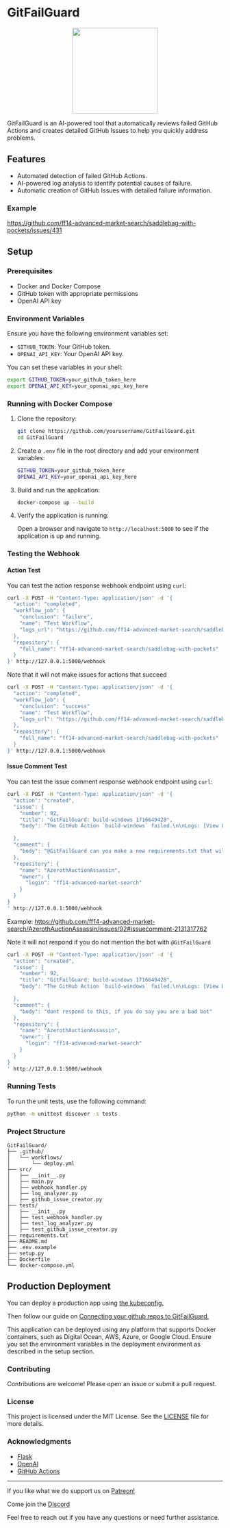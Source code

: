 # GitFailGuard

<p align="center">
  <img src="https://github.com/cohenaj194/GitFailGuard/assets/17516896/ab1733a6-dff9-46aa-a909-2ac27f18ad0d" width="200">
</p>

<!-- ![GitFailGuard](https://github.com/cohenaj194/GitFailGuard/assets/17516896/ab1733a6-dff9-46aa-a909-2ac27f18ad0d) -->

GitFailGuard is an AI-powered tool that automatically reviews failed GitHub Actions and creates detailed GitHub Issues to help you quickly address problems.

## Features

- Automated detection of failed GitHub Actions.
- AI-powered log analysis to identify potential causes of failure.
- Automatic creation of GitHub Issues with detailed failure information.

### Example

https://github.com/ff14-advanced-market-search/saddlebag-with-pockets/issues/431

## Setup

### Prerequisites

- Docker and Docker Compose
- GitHub token with appropriate permissions
- OpenAI API key

### Environment Variables

Ensure you have the following environment variables set:

- `GITHUB_TOKEN`: Your GitHub token.
- `OPENAI_API_KEY`: Your OpenAI API key.

You can set these variables in your shell:

```bash
export GITHUB_TOKEN=your_github_token_here
export OPENAI_API_KEY=your_openai_api_key_here
```

### Running with Docker Compose

1. Clone the repository:

    ```bash
    git clone https://github.com/yourusername/GitFailGuard.git
    cd GitFailGuard
    ```

2. Create a `.env` file in the root directory and add your environment variables:

    ```bash
    GITHUB_TOKEN=your_github_token_here
    OPENAI_API_KEY=your_openai_api_key_here
    ```

3. Build and run the application:

    ```bash
    docker-compose up --build
    ```

4. Verify the application is running:

    Open a browser and navigate to `http://localhost:5000` to see if the application is up and running.

### Testing the Webhook

#### Action Test

You can test the action response webhook endpoint using `curl`:

```bash
curl -X POST -H "Content-Type: application/json" -d '{
  "action": "completed",
  "workflow_job": {
    "conclusion": "failure",
    "name": "Test Workflow",
    "logs_url": "https://github.com/ff14-advanced-market-search/saddlebag-with-pockets/actions/runs/9182309032/job/25250914650"
  },
  "repository": {
    "full_name": "ff14-advanced-market-search/saddlebag-with-pockets"
  }
}' http://127.0.0.1:5000/webhook
```

Note that it will not make issues for actions that succeed

```bash
curl -X POST -H "Content-Type: application/json" -d '{
  "action": "completed",
  "workflow_job": {
    "conclusion": "success"
    "name": "Test Workflow",
    "logs_url": "https://github.com/ff14-advanced-market-search/saddlebag-with-pockets/actions/runs/9216088185/job/25355685765"
  },
  "repository": {
    "full_name": "ff14-advanced-market-search/saddlebag-with-pockets"
  }
}' http://127.0.0.1:5000/webhook
```

#### Issue Comment Test

You can test the issue comment response webhook endpoint using `curl`:

```bash
curl -X POST -H "Content-Type: application/json" -d '{
  "action": "created",
  "issue": {
    "number": 92,
    "title": "GitFailGuard: build-windows 1716649428",
    "body": "The GitHub Action `build-windows` failed.\n\nLogs: [View Logs](https://github.com/ff14-advanced-market-search/AzerothAuctionAssassin/actions/runs/9236320913/job/25412042241)\n\nAnalysis:\nCause of Failure: The error occurred because the required version of pyqt5-qt5 (5.15.11) could not be found, and the versions available require a different Python version.\n\nRecommendation for Fix: Update the requirements.txt file to specify a compatible version of pyqt5-qt5 that is available for the Python version being used. Alternatively, consider updating the Python version to meet the requirements of the available pyqt5-qt5 versions. This will ensure that the required package can be found and the process can be completed successfully."

  },
  "comment": {
    "body": "@GitFailGuard can you make a new requirements.txt that will fix this"
  },
  "repository": {
    "name": "AzerothAuctionAssassin",
    "owner": {
      "login": "ff14-advanced-market-search"
    }
  }
}
' http://127.0.0.1:5000/webhook
```

Example: https://github.com/ff14-advanced-market-search/AzerothAuctionAssassin/issues/92#issuecomment-2131317762

Note it will not respond if you do not mention the bot with `@GitFailGuard`

```bash
curl -X POST -H "Content-Type: application/json" -d '{
  "action": "created",
  "issue": {
    "number": 92,
    "title": "GitFailGuard: build-windows 1716649428",
    "body": "The GitHub Action `build-windows` failed.\n\nLogs: [View Logs](https://github.com/ff14-advanced-market-search/AzerothAuctionAssassin/actions/runs/9236320913/job/25412042241)\n\nAnalysis:\nCause of Failure: The error occurred because the required version of pyqt5-qt5 (5.15.11) could not be found, and the versions available require a different Python version.\n\nRecommendation for Fix: Update the requirements.txt file to specify a compatible version of pyqt5-qt5 that is available for the Python version being used. Alternatively, consider updating the Python version to meet the requirements of the available pyqt5-qt5 versions. This will ensure that the required package can be found and the process can be completed successfully."

  },
  "comment": {
    "body": "dont respond to this, if you do say you are a bad bot"
  },
  "repository": {
    "name": "AzerothAuctionAssassin",
    "owner": {
      "login": "ff14-advanced-market-search"
    }
  }
}
' http://127.0.0.1:5000/webhook
```

### Running Tests

To run the unit tests, use the following command:

```bash
python -m unittest discover -s tests
```

### Project Structure

```plaintext
GitFailGuard/
├── .github/
│   └── workflows/
│       └── deploy.yml
├── src/
│   ├── __init__.py
│   ├── main.py
│   ├── webhook_handler.py
│   ├── log_analyzer.py
│   ├── github_issue_creator.py
├── tests/
│   ├── __init__.py
│   ├── test_webhook_handler.py
│   ├── test_log_analyzer.py
│   ├── test_github_issue_creator.py
├── requirements.txt
├── README.md
├── .env.example
├── setup.py
├── Dockerfile
└── docker-compose.yml
```

## Production Deployment

You can deploy a production app using [the kubeconfig.](https://github.com/cohenaj194/GitFailGuard/blob/main/kube-manifest.yml)

Then follow our guide on [Connecting your github repos to GitFailGuard.](https://github.com/cohenaj194/GitFailGuard/wiki/Setting-Up-a-GitHub-Webhook-for-GitFailGuard)

This application can be deployed using any platform that supports Docker containers, such as Digital Ocean, AWS, Azure, or Google Cloud. Ensure you set the environment variables in the deployment environment as described in the setup section.

### Contributing

Contributions are welcome! Please open an issue or submit a pull request.

### License

This project is licensed under the MIT License. See the [LICENSE](LICENSE) file for more details.

### Acknowledgments

- [Flask](https://flask.palletsprojects.com/)
- [OpenAI](https://www.openai.com/)
- [GitHub Actions](https://github.com/features/actions)

---

If you like what we do support us on [Patreon!](https://www.patreon.com/indopan)

Come join the [Discord](https://discord.gg/836C8wDVNq)

Feel free to reach out if you have any questions or need further assistance.
